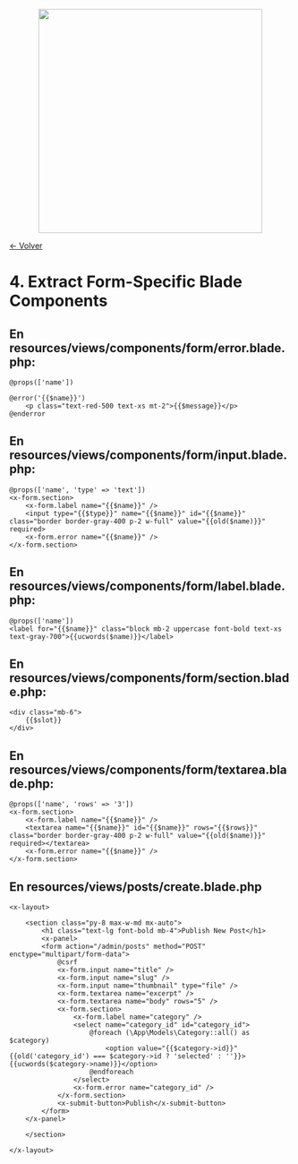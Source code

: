 <p align="center"><a href="https://laravel.com" target="_blank"><img src="https://raw.githubusercontent.com/laravel/art/master/logo-lockup/5%20SVG/2%20CMYK/1%20Full%20Color/laravel-logolockup-cmyk-red.svg" width="400"></a></p>

[<- Volver](../../README.md)

# 4. Extract Form-Specific Blade Components

## En resources/views/components/form/error.blade.php:

    @props(['name'])

    @error('{{$name}}')
        <p class="text-red-500 text-xs mt-2">{{$message}}</p>
    @enderror

## En resources/views/components/form/input.blade.php:

    @props(['name', 'type' => 'text'])
    <x-form.section>
        <x-form.label name="{{$name}}" />
        <input type="{{$type}}" name="{{$name}}" id="{{$name}}" class="border border-gray-400 p-2 w-full" value="{{old($name)}}" required>
        <x-form.error name="{{$name}}" />
    </x-form.section>

## En resources/views/components/form/label.blade.php:

    @props(['name'])
    <label for="{{$name}}" class="block mb-2 uppercase font-bold text-xs text-gray-700">{{ucwords($name)}}</label>

## En resources/views/components/form/section.blade.php:

    <div class="mb-6">
        {{$slot}}
    </div>

## En resources/views/components/form/textarea.blade.php:

    @props(['name', 'rows' => '3'])
    <x-form.section>
        <x-form.label name="{{$name}}" />
        <textarea name="{{$name}}" id="{{$name}}" rows="{{$rows}}" class="border border-gray-400 p-2 w-full" value="{{old($name)}}" required></textarea>
        <x-form.error name="{{$name}}" />
    </x-form.section>

## En resources/views/posts/create.blade.php

    <x-layout>

        <section class="py-8 max-w-md mx-auto">
            <h1 class="text-lg font-bold mb-4">Publish New Post</h1>
            <x-panel>
            <form action="/admin/posts" method="POST" enctype="multipart/form-data">
                @csrf
                <x-form.input name="title" />
                <x-form.input name="slug" />
                <x-form.input name="thumbnail" type="file" />
                <x-form.textarea name="excerpt" />
                <x-form.textarea name="body" rows="5" />
                <x-form.section>
                    <x-form.label name="category" />
                    <select name="category_id" id="category_id">
                        @foreach (\App\Models\Category::all() as $category)
                            <option value="{{$category->id}}" {{old('category_id') === $category->id ? 'selected' : ''}}>{{ucwords($category->name)}}</option>
                        @endforeach
                    </select>
                    <x-form.error name="category_id" />
                </x-form.section>
                <x-submit-button>Publish</x-submit-button>
            </form>
        </x-panel>

        </section>

    </x-layout>